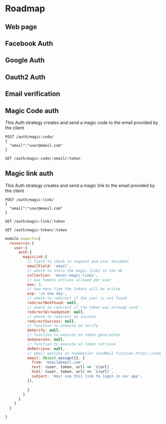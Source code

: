 # Roadmap

## Web page

## Facebook Auth

## Google Auth

## Oauth2 Auth

## Email verification

## Magic Code auth

This Auth strategy creates and send a magic code to the email provided by the client

```http
POST /auth/magic-code/
{
  "email":"user@email.com"
}

GET /auth/magic-code/:email/:token
```

## Magic link auth

This Auth strategy creates and send a magic link to the email provided by the client

```http
POST /auth/magic-link/
{
  "email":"user@email.com"
}

GET /auth/magic-link/:token

GET /auth/magic-token/:token
```

```javascript
module.exports={
  resources:{
    user:{
      auth:{
        magicLink:{
          // field to check in request and user document
          emailField: 'email',
          // where to store the magic links in the db
          collection: 'moser-magic-links',
          // max tokens actives allowed per user
          max: 3,
          // how many time the tokens will be active
          exp: 'in one day',
          // where to redirect if the user is not found
          redirectNotFound: null,
          // where to redirect if the token was already used
          redirectAlreadyUsed: null,
          // where to redirect on success
          redirectSuccess: null,
          // function to execute on verify
          doVerify: null,
          // function to execute on token generation          
          doGenerate: null,
          // function to execute on token retrieve
          doRetrieve: null,
          // email options as nodemailer sendMail function https://nodemailer.com/about/
          email: Object.assign({}, {
            from: 'email@email.com',
            text: (user, token, url) => `${url}`,
            html: (user, token, url) => `${url}`,
            subject: 'Hey! use this link to login in our app',
          }),

          }
        }
      }
    }
  }

}
```

